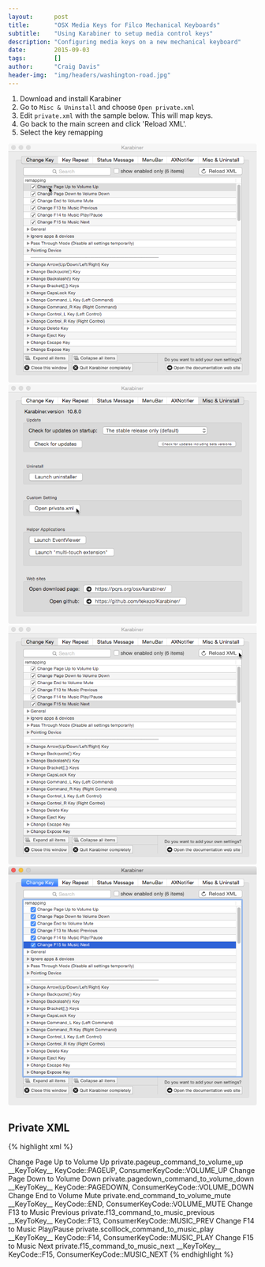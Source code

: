 ```yaml
---
layout:      post
title:       "OSX Media Keys for Filco Mechanical Keyboards"
subtitle:    "Using Karabiner to setup media control keys"
description: "Configuring media keys on a new mechanical keyboard"
date:        2015-09-03
tags:        []
author:      "Craig Davis"
header-img:  "img/headers/washington-road.jpg"
---
```


1. Download and install Karabiner
1. Go to `Misc & Uninstall` and choose `Open private.xml`
1. Edit `private.xml` with the sample below. This will map keys.
1. Go back to the main screen and click 'Reload XML'.
1. Select the key remapping

![](/img/posts/osx-media-keys/enable-key-mapping.png)
![](/img/posts/osx-media-keys/open-private-xml.png)
![](/img/posts/osx-media-keys/reload-xml.png)
![](/img/posts/osx-media-keys/selected-remapping.png)

## Private XML

{% highlight xml %}
<?xml version="1.0"?>
<root>
  <item>
    <name>Change Page Up to Volume Up</name>
    <identifier>private.pageup_command_to_volume_up</identifier>
    <autogen>__KeyToKey__ KeyCode::PAGEUP, ConsumerKeyCode::VOLUME_UP</autogen>
  </item>
  <item>
    <name>Change Page Down to Volume Down</name>
    <identifier>private.pagedown_command_to_volume_down</identifier>
    <autogen>__KeyToKey__ KeyCode::PAGEDOWN, ConsumerKeyCode::VOLUME_DOWN</autogen>
  </item>
  <item>
    <name>Change End to Volume Mute</name>
    <identifier>private.end_command_to_volume_mute</identifier>
    <autogen>__KeyToKey__ KeyCode::END, ConsumerKeyCode::VOLUME_MUTE</autogen>
  </item>
  <item>
    <name>Change F13 to Music Previous</name>
    <identifier>private.f13_command_to_music_previous</identifier>
    <autogen>__KeyToKey__ KeyCode::F13, ConsumerKeyCode::MUSIC_PREV</autogen>
  </item>
  <item>
    <name>Change F14 to Music Play/Pause</name>
    <identifier>private.scolllock_command_to_music_play</identifier>
    <autogen>__KeyToKey__ KeyCode::F14, ConsumerKeyCode::MUSIC_PLAY</autogen>
  </item>
  <item>
    <name>Change F15 to Music Next</name>
    <identifier>private.f15_command_to_music_next</identifier>
    <autogen>__KeyToKey__ KeyCode::F15, ConsumerKeyCode::MUSIC_NEXT</autogen>
  </item>
</root>
{% endhighlight %}
